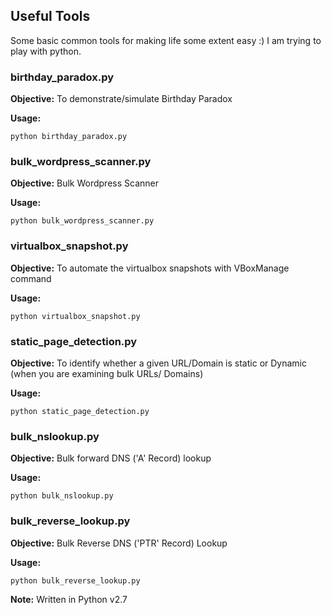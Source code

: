 ## Useful Tools
Some basic common tools for making life some extent easy :)
I am trying to play with python. 

### birthday_paradox.py
**Objective:**
To demonstrate/simulate Birthday Paradox

**Usage:**
```
python birthday_paradox.py
```

### bulk_wordpress_scanner.py
**Objective:**
Bulk Wordpress Scanner

**Usage:**
```
python bulk_wordpress_scanner.py
```

### virtualbox_snapshot.py
**Objective:**
To automate the virtualbox snapshots with VBoxManage command

**Usage:**
```
python virtualbox_snapshot.py
```

### static_page_detection.py
**Objective:**
To identify whether a given URL/Domain is static or Dynamic (when you are examining bulk URLs/ Domains)

**Usage:**
```
python static_page_detection.py
```

### bulk_nslookup.py
**Objective:**
Bulk forward DNS ('A' Record) lookup 

**Usage:**
```
python bulk_nslookup.py
```

### bulk_reverse_lookup.py
**Objective:**
Bulk Reverse DNS ('PTR' Record) Lookup 

**Usage:**
```
python bulk_reverse_lookup.py
```

**Note:**
Written in Python v2.7
